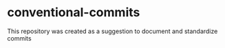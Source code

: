 # conventional-commits
This repository was created as a suggestion to document and standardize commits
